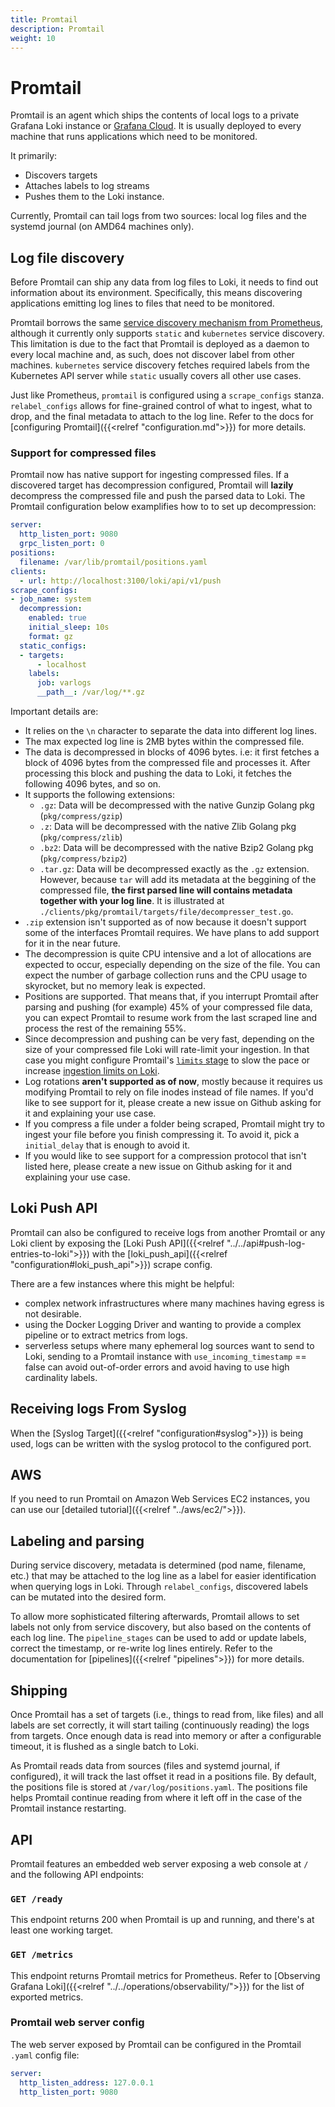 ```yaml
---
title: Promtail
description: Promtail
weight: 10
---
```

# Promtail

Promtail is an agent which ships the contents of local logs to a private Grafana Loki
instance or [Grafana Cloud](/oss/loki). It is usually
deployed to every machine that runs applications which need to be monitored.

It primarily:

- Discovers targets
- Attaches labels to log streams
- Pushes them to the Loki instance.

Currently, Promtail can tail logs from two sources: local log files and the
systemd journal (on AMD64 machines only).

## Log file discovery

Before Promtail can ship any data from log files to Loki, it needs to find out
information about its environment. Specifically, this means discovering
applications emitting log lines to files that need to be monitored.

Promtail borrows the same
[service discovery mechanism from Prometheus](https://prometheus.io/docs/prometheus/latest/configuration/configuration/#scrape_config),
although it currently only supports `static` and `kubernetes` service
discovery. This limitation is due to the fact that Promtail is deployed as a
daemon to every local machine and, as such, does not discover label from other
machines. `kubernetes` service discovery fetches required labels from the
Kubernetes API server while `static` usually covers all other use cases.

Just like Prometheus, `promtail` is configured using a `scrape_configs` stanza.
`relabel_configs` allows for fine-grained control of what to ingest, what to
drop, and the final metadata to attach to the log line. Refer to the docs for
[configuring Promtail]({{<relref "configuration.md">}}) for more details.

### Support for compressed files

Promtail now has native support for ingesting compressed files.
If a discovered target has decompression configured, Promtail will
**lazily** decompress the compressed file and push the parsed data to Loki.
The Promtail configuration below examplifies how to to set up decompression:

```yaml
server:
  http_listen_port: 9080
  grpc_listen_port: 0
positions:
  filename: /var/lib/promtail/positions.yaml
clients:
  - url: http://localhost:3100/loki/api/v1/push
scrape_configs:
- job_name: system
  decompression:
    enabled: true
    initial_sleep: 10s
    format: gz
  static_configs:
  - targets:
      - localhost
    labels:
      job: varlogs
      __path__: /var/log/**.gz
```

Important details are:
* It relies on the `\n` character to separate the data into different log lines.
* The max expected log line is 2MB bytes within the compressed file.
* The data is decompressed in blocks of 4096 bytes. i.e: it first fetches a block of 4096 bytes
  from the compressed file and processes it. After processing this block and pushing the data to Loki,
  it fetches the following 4096 bytes, and so on.
* It supports the following extensions:
  - `.gz`: Data will be decompressed with the native Gunzip Golang pkg (`pkg/compress/gzip`)
  - `.z`: Data will be decompressed with the native Zlib Golang pkg (`pkg/compress/zlib`)
  - `.bz2`: Data will be decompressed with the native Bzip2 Golang pkg (`pkg/compress/bzip2`)
  - `.tar.gz`: Data will be decompressed exactly as the `.gz` extension.
      However, because `tar` will add its metadata at the beggining of the
      compressed file, **the first parsed line will contains metadata together with
      your log line**. It is illustrated at
      `./clients/pkg/promtail/targets/file/decompresser_test.go`.
* `.zip` extension isn't supported as of now because it doesn't support some of the interfaces
  Promtail requires. We have plans to add support for it in the near future.
* The decompression is quite CPU intensive and a lot of allocations are expected
  to occur, especially depending on the size of the file. You can expect the number
  of garbage collection runs and the CPU usage to skyrocket, but no memory leak is
  expected.
* Positions are supported. That means that, if you interrupt Promtail after
  parsing and pushing (for example) 45% of your compressed file data, you can expect Promtail
  to resume work from the last scraped line and process the rest of the remaining 55%.
* Since decompression and pushing can be very fast, depending on the size
  of your compressed file Loki will rate-limit your ingestion. In that case you
  might configure Promtail's [`limits` stage](/docs/loki/latest/clients/promtail/stages/limit/) to slow the pace or increase
  [ingestion limits on Loki](/docs/loki/latest/configuration/#limits_config).
* Log rotations **aren't supported as of now**, mostly because it requires us modifying Promtail to
  rely on file inodes instead of file names. If you'd like to see support for it, please create a new
  issue on Github asking for it and explaining your use case.
* If you compress a file under a folder being scraped, Promtail might try to ingest your file before you finish compressing it. To avoid it, pick a `initial_delay` that is enough to avoid it.
* If you would like to see support for a compression protocol that isn't listed here, please
  create a new issue on Github asking for it and explaining your use case.


## Loki Push API

Promtail can also be configured to receive logs from another Promtail or any Loki client by exposing the [Loki Push API]({{<relref "../../api#push-log-entries-to-loki">}}) with the [loki_push_api]({{<relref "configuration#loki_push_api">}}) scrape config.

There are a few instances where this might be helpful:

- complex network infrastructures where many machines having egress is not desirable.
- using the Docker Logging Driver and wanting to provide a complex pipeline or to extract metrics from logs.
- serverless setups where many ephemeral log sources want to send to Loki, sending to a Promtail instance with `use_incoming_timestamp` == false can avoid out-of-order errors and avoid having to use high cardinality labels.

## Receiving logs From Syslog

When the [Syslog Target]({{<relref "configuration#syslog">}}) is being used, logs
can be written with the syslog protocol to the configured port.

## AWS

If you need to run Promtail on Amazon Web Services EC2 instances, you can use our [detailed tutorial]({{<relref "../aws/ec2/">}}).

## Labeling and parsing

During service discovery, metadata is determined (pod name, filename, etc.) that
may be attached to the log line as a label for easier identification when
querying logs in Loki. Through `relabel_configs`, discovered labels can be
mutated into the desired form.

To allow more sophisticated filtering afterwards, Promtail allows to set labels
not only from service discovery, but also based on the contents of each log
line. The `pipeline_stages` can be used to add or update labels, correct the
timestamp, or re-write log lines entirely. Refer to the documentation for
[pipelines]({{<relref "pipelines">}}) for more details.

## Shipping

Once Promtail has a set of targets (i.e., things to read from, like files) and
all labels are set correctly, it will start tailing (continuously reading) the
logs from targets. Once enough data is read into memory or after a configurable
timeout, it is flushed as a single batch to Loki.

As Promtail reads data from sources (files and systemd journal, if configured),
it will track the last offset it read in a positions file. By default, the
positions file is stored at `/var/log/positions.yaml`. The positions file helps
Promtail continue reading from where it left off in the case of the Promtail
instance restarting.

## API

Promtail features an embedded web server exposing a web console at `/` and the following API endpoints:

### `GET /ready`

This endpoint returns 200 when Promtail is up and running, and there's at least one working target.

### `GET /metrics`

This endpoint returns Promtail metrics for Prometheus. Refer to
[Observing Grafana Loki]({{<relref "../../operations/observability/">}}) for the list
of exported metrics.

### Promtail web server config

The web server exposed by Promtail can be configured in the Promtail `.yaml` config file:

```yaml
server:
  http_listen_address: 127.0.0.1
  http_listen_port: 9080
```
